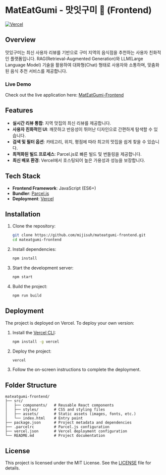 # MatEatGumi - 맛잇구미 🍴 (Frontend)

[![Vercel](https://vercel.com/button)](https://mateatgumi.vercel.app)

## Overview
맛있구미는 최신 사용자 리뷰를 기반으로 구미 지역의 음식점을 추천하는 사용자 친화적인 플랫폼입니다. RAG(Retrieval-Augmented Generation)와 LLM(Large Language Model) 기술을 활용하여 대화형(Chat) 형태로 사용자와 소통하며, 맞춤화된 음식 추천 서비스를 제공합니다.

### Live Demo
Check out the live application here: [MatEatGumi-Frontend](https://mateatgumi.vercel.app)

## Features
- **실시간 리뷰 통합**: 지역 맛집의 최신 리뷰를 제공합니다.
- **사용자 친화적인 UI**: 깨끗하고 반응성이 뛰어난 디자인으로 간편하게 탐색할 수 있습니다.
- **검색 및 필터 옵션**: 카테고리, 위치, 평점에 따라 최고의 맛집을 쉽게 찾을 수 있습니다.
- **최적화된 빌드 프로세스**: Parcel.js로 빠른 빌드 및 번들링을 제공합니다.
- **최신 배포 환경**: Vercel에서 호스팅되어 높은 가용성과 성능을 보장합니다.

## Tech Stack
- **Frontend Framework**: JavaScript (ES6+)
- **Bundler**: [Parcel.js](https://parceljs.org/)
- **Deployment**: [Vercel](https://vercel.com/)

## Installation

1. Clone the repository:
   ```bash
   git clone https://github.com/mijisuh/mateatgumi-frontend.git
   cd mateatgumi-frontend
   ```

2. Install dependencies:
   ```bash
   npm install
   ```

3. Start the development server:
   ```bash
   npm start
   ```

4. Build the project:
   ```bash
   npm run build
   ```

## Deployment
The project is deployed on Vercel. To deploy your own version:

1. Install the [Vercel CLI](https://vercel.com/cli):
   ```bash
   npm install -g vercel
   ```

2. Deploy the project:
   ```bash
   vercel
   ```

3. Follow the on-screen instructions to complete the deployment.

## Folder Structure
```
mateatgumi-frontend/
├── src/
│   ├── components/   # Reusable React components
│   ├── styles/       # CSS and styling files
│   ├── assets/       # Static assets (images, fonts, etc.)
│   └── index.html    # Entry point
├── package.json      # Project metadata and dependencies
├── .parcelrc         # Parcel.js configuration
├── vercel.json       # Vercel deployment configuration
└── README.md         # Project documentation
```

## License
This project is licensed under the MIT License. See the [LICENSE](./LICENSE) file for details.


